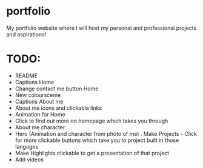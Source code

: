 # portfolio
My portfolio website where I will host my personal and professional projects and aspirations!

# TODO:
- README
- Captions Home 
- Change contact me button Home
- New coloursceme
- Captions About me
- About me icons and clickable links
- Animation for Home
- Click to find out more on homepage which takes you through
- About me character
- Hero (Animation and character from photo of me)
. Make Projects - Click for more clickable buttons which take you to project built in those languges
- Make Highlights clickable to get a presentation of that project
- Add videos
